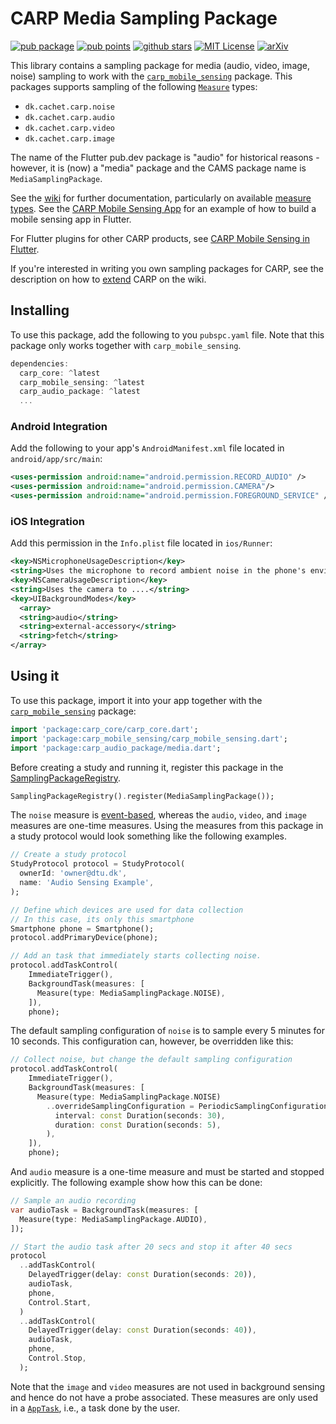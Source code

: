 # CARP Media Sampling Package

[![pub package](https://img.shields.io/pub/v/carp_audio_package.svg)](https://pub.dartlang.org/packages/carp_audio_package)
[![pub points](https://img.shields.io/pub/points/carp_audio_package?color=2E8B57&label=pub%20points)](https://pub.dev/packages/carp_audio_package/score)
[![github stars](https://img.shields.io/github/stars/cph-cachet/carp.sensing-flutter.svg?style=flat&logo=github&colorB=deeppink&label=stars)](https://github.com/cph-cachet/carp.sensing-flutter)
[![MIT License](https://img.shields.io/badge/license-MIT-purple.svg)](https://opensource.org/licenses/MIT)
[![arXiv](https://img.shields.io/badge/arXiv-2006.11904-green.svg)](https://arxiv.org/abs/2006.11904)

This library contains a sampling package for media (audio, video, image, noise) sampling to work with the [`carp_mobile_sensing`](https://pub.dartlang.org/packages/carp_mobile_sensing) package.
This packages supports sampling of the following [`Measure`](https://github.com/cph-cachet/carp.sensing-flutter/wiki/A.-Measure-Types) types:

* `dk.cachet.carp.noise`
* `dk.cachet.carp.audio`
* `dk.cachet.carp.video`
* `dk.cachet.carp.image`

The name of the Flutter pub.dev package is "audio" for historical reasons - however, it is (now) a "media" package and the CAMS package name is `MediaSamplingPackage`.

See the [wiki](https://github.com/cph-cachet/carp.sensing-flutter/wiki) for further documentation, particularly on available [measure types](https://github.com/cph-cachet/carp.sensing-flutter/wiki/A.-Measure-Types).
See the [CARP Mobile Sensing App](https://github.com/cph-cachet/carp.sensing-flutter/tree/master/apps/carp_mobile_sensing_app) for an example of how to build a mobile sensing app in Flutter.

For Flutter plugins for other CARP products, see [CARP Mobile Sensing in Flutter](https://github.com/cph-cachet/carp.sensing-flutter).

If you're interested in writing you own sampling packages for CARP, see the description on
how to [extend](https://github.com/cph-cachet/carp.sensing-flutter/wiki/4.-Extending-CARP-Mobile-Sensing) CARP on the wiki.

## Installing

To use this package, add the following to you `pubspc.yaml` file. Note that
this package only works together with `carp_mobile_sensing`.

`````dart
dependencies:
  carp_core: ^latest
  carp_mobile_sensing: ^latest
  carp_audio_package: ^latest
  ...
`````

### Android Integration

Add the following to your app's `AndroidManifest.xml` file located in `android/app/src/main`:

````xml
<uses-permission android:name="android.permission.RECORD_AUDIO" />
<uses-permission android:name="android.permission.CAMERA"/>
<uses-permission android:name="android.permission.FOREGROUND_SERVICE" />
````

### iOS Integration

Add this permission in the `Info.plist` file located in `ios/Runner`:

```xml
<key>NSMicrophoneUsageDescription</key>
<string>Uses the microphone to record ambient noise in the phone's environment.</string>
<key>NSCameraUsageDescription</key>
<string>Uses the camera to ....</string>
<key>UIBackgroundModes</key>
  <array>
  <string>audio</string>
  <string>external-accessory</string>
  <string>fetch</string>
</array>
```

## Using it

To use this package, import it into your app together with the
[`carp_mobile_sensing`](https://pub.dartlang.org/packages/carp_mobile_sensing) package:

`````dart
import 'package:carp_core/carp_core.dart';
import 'package:carp_mobile_sensing/carp_mobile_sensing.dart';
import 'package:carp_audio_package/media.dart';
`````

Before creating a study and running it, register this package in the
[SamplingPackageRegistry](https://pub.dartlang.org/documentation/carp_mobile_sensing/latest/runtime/SamplingPackageRegistry.html).

```dart
SamplingPackageRegistry().register(MediaSamplingPackage());
```

The `noise` measure is [event-based](https://github.com/cph-cachet/carp.sensing-flutter/wiki/A.-Measure-Types#event-based-vs-one-time-measures), whereas the `audio`, `video`, and `image` measures are one-time measures. Using the measures from this package in a study protocol would look something like the following examples.

```dart
// Create a study protocol
StudyProtocol protocol = StudyProtocol(
  ownerId: 'owner@dtu.dk',
  name: 'Audio Sensing Example',
);

// Define which devices are used for data collection
// In this case, its only this smartphone
Smartphone phone = Smartphone();
protocol.addPrimaryDevice(phone);

// Add an task that immediately starts collecting noise.
protocol.addTaskControl(
    ImmediateTrigger(),
    BackgroundTask(measures: [
      Measure(type: MediaSamplingPackage.NOISE),
    ]),
    phone);
```

The default sampling configuration of `noise` is to sample every 5 minutes for 10 seconds.
This configuration can, however, be overridden like this:

```dart
// Collect noise, but change the default sampling configuration
protocol.addTaskControl(
    ImmediateTrigger(),
    BackgroundTask(measures: [
      Measure(type: MediaSamplingPackage.NOISE)
        ..overrideSamplingConfiguration = PeriodicSamplingConfiguration(
          interval: const Duration(seconds: 30),
          duration: const Duration(seconds: 5),
        ),
    ]),
    phone);
```

And `audio` measure is a one-time measure and must be started and stopped explicitly.
The following example show how this can be done:

```dart
// Sample an audio recording
var audioTask = BackgroundTask(measures: [
  Measure(type: MediaSamplingPackage.AUDIO),
]);

// Start the audio task after 20 secs and stop it after 40 secs
protocol
  ..addTaskControl(
    DelayedTrigger(delay: const Duration(seconds: 20)),
    audioTask,
    phone,
    Control.Start,
  )
  ..addTaskControl(
    DelayedTrigger(delay: const Duration(seconds: 40)),
    audioTask,
    phone,
    Control.Stop,
  );
```

Note that the `image` and `video` measures are not used in background sensing and hence do not have a probe associated. These measures are only used in a [`AppTask`](https://github.com/cph-cachet/carp.sensing-flutter/wiki/4.-The-AppTask-Model), i.e., a task done by the user.
